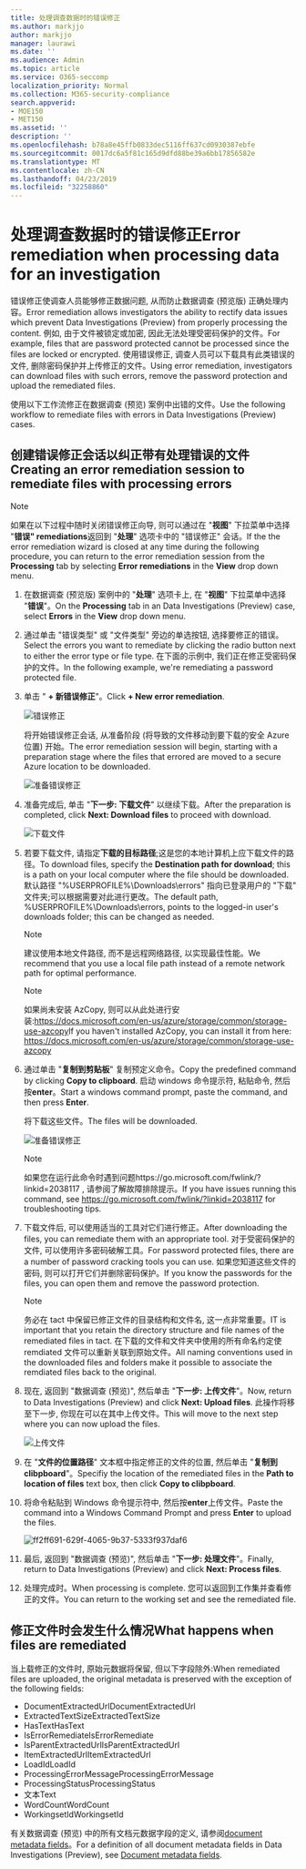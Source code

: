 ```yaml
---
title: 处理调查数据时的错误修正
ms.author: markjjo
author: markjjo
manager: laurawi
ms.date: ''
ms.audience: Admin
ms.topic: article
ms.service: O365-seccomp
localization_priority: Normal
ms.collection: M365-security-compliance
search.appverid:
- MOE150
- MET150
ms.assetid: ''
description: ''
ms.openlocfilehash: b78a8e45ffb0833dec5116ff637cd0930387ebfe
ms.sourcegitcommit: 0017dc6a5f81c165d9dfd88be39a6bb17856582e
ms.translationtype: MT
ms.contentlocale: zh-CN
ms.lasthandoff: 04/23/2019
ms.locfileid: "32258860"
---
```

# <a name="error-remediation-when-processing-data-for-an-investigation"></a><span data-ttu-id="8db8f-102">处理调查数据时的错误修正</span><span class="sxs-lookup"><span data-stu-id="8db8f-102">Error remediation when processing data for an investigation</span></span>

<span data-ttu-id="8db8f-103">错误修正使调查人员能够修正数据问题, 从而防止数据调查 (预览版) 正确处理内容。</span><span class="sxs-lookup"><span data-stu-id="8db8f-103">Error remediation allows investigators the ability to rectify data issues which prevent Data Investigations (Preview) from properly processing the content.</span></span> <span data-ttu-id="8db8f-104">例如, 由于文件被锁定或加密, 因此无法处理受密码保护的文件。</span><span class="sxs-lookup"><span data-stu-id="8db8f-104">For example, files that are password protected cannot be processed since the files are locked or encrypted.</span></span> <span data-ttu-id="8db8f-105">使用错误修正, 调查人员可以下载具有此类错误的文件, 删除密码保护并上传修正的文件。</span><span class="sxs-lookup"><span data-stu-id="8db8f-105">Using error remediation, investigators can download files with such errors, remove the password protection and upload the remediated files.</span></span>

<span data-ttu-id="8db8f-106">使用以下工作流修正在数据调查 (预览) 案例中出错的文件。</span><span class="sxs-lookup"><span data-stu-id="8db8f-106">Use the following workflow to remediate files with errors in Data Investigations (Preview) cases.</span></span>

## <a name="creating-an-error-remediation-session-to-remediate-files-with-processing-errors"></a><span data-ttu-id="8db8f-107">创建错误修正会话以纠正带有处理错误的文件</span><span class="sxs-lookup"><span data-stu-id="8db8f-107">Creating an error remediation session to remediate files with processing errors</span></span>

>[!NOTE]
><span data-ttu-id="8db8f-108">如果在以下过程中随时关闭错误修正向导, 则可以通过在 "**视图**" 下拉菜单中选择 "**错误" remediations**返回到 "**处理**" 选项卡中的 "错误修正" 会话。</span><span class="sxs-lookup"><span data-stu-id="8db8f-108">If the the error remediation wizard is closed at any time during the following procedure, you can return to the error remediation session from the **Processing** tab by selecting **Error remediations** in the **View** drop down menu.</span></span>

1. <span data-ttu-id="8db8f-109">在数据调查 (预览版) 案例中的 "**处理**" 选项卡上, 在 "**视图**" 下拉菜单中选择 "**错误**"。</span><span class="sxs-lookup"><span data-stu-id="8db8f-109">On the **Processing** tab in an Data Investigations (Preview) case, select **Errors** in the **View** drop down menu.</span></span>

2. <span data-ttu-id="8db8f-110">通过单击 "错误类型" 或 "文件类型" 旁边的单选按钮, 选择要修正的错误。</span><span class="sxs-lookup"><span data-stu-id="8db8f-110">Select the errors you want to remediate by clicking the radio button next to either the error type or file type.</span></span>  <span data-ttu-id="8db8f-111">在下面的示例中, 我们正在修正受密码保护的文件。</span><span class="sxs-lookup"><span data-stu-id="8db8f-111">In the following example, we're remediating a password protected file.</span></span>

3. <span data-ttu-id="8db8f-112">单击 " **+ 新错误修正**"。</span><span class="sxs-lookup"><span data-stu-id="8db8f-112">Click **+ New error remediation**.</span></span>

    ![错误修正](../media/8c2faf1a-834b-44fc-b418-6a18aed8b81a.png)

    <span data-ttu-id="8db8f-114">将开始错误修正会话, 从准备阶段 (将导致的文件移动到要下载的安全 Azure 位置) 开始。</span><span class="sxs-lookup"><span data-stu-id="8db8f-114">The error remediation session will begin, starting with a preparation stage where the files that errored are moved to a secure Azure location to be downloaded.</span></span>

    ![准备错误修正](../media/390572ec-7012-47c4-a6b6-4cbb5649e8a8.png)

4. <span data-ttu-id="8db8f-116">准备完成后, 单击 "**下一步: 下载文件**" 以继续下载。</span><span class="sxs-lookup"><span data-stu-id="8db8f-116">After the preparation is completed, click **Next: Download files** to proceed with download.</span></span>

    ![下载文件](../media/6ac04b09-8e13-414a-9e24-7c75ba586363.png)

5. <span data-ttu-id="8db8f-118">若要下载文件, 请指定**下载的目标路径**;这是您的本地计算机上应下载文件的路径。</span><span class="sxs-lookup"><span data-stu-id="8db8f-118">To download files, specify the **Destination path for download**; this is a path on your local computer where the file should be downloaded.</span></span>  <span data-ttu-id="8db8f-119">默认路径 "%USERPROFILE%\Downloads\errors" 指向已登录用户的 "下载" 文件夹;可以根据需要对此进行更改。</span><span class="sxs-lookup"><span data-stu-id="8db8f-119">The default path, %USERPROFILE%\Downloads\errors, points to the logged-in user's downloads folder; this can be changed as needed.</span></span>

    >[!NOTE]
    ><span data-ttu-id="8db8f-120">建议使用本地文件路径, 而不是远程网络路径, 以实现最佳性能。</span><span class="sxs-lookup"><span data-stu-id="8db8f-120">We recommend that you use a local file path instead of a remote network path for optimal performance.</span></span>

    > [!NOTE]
    > <span data-ttu-id="8db8f-121">如果尚未安装 AzCopy, 则可以从此处进行安装:https://docs.microsoft.com/en-us/azure/storage/common/storage-use-azcopy</span><span class="sxs-lookup"><span data-stu-id="8db8f-121">If you haven't installed AzCopy, you can install it from here: https://docs.microsoft.com/en-us/azure/storage/common/storage-use-azcopy</span></span>

6. <span data-ttu-id="8db8f-122">通过单击 "**复制到剪贴板**" 复制预定义命令。</span><span class="sxs-lookup"><span data-stu-id="8db8f-122">Copy the predefined command by clicking **Copy to clipboard**.</span></span> <span data-ttu-id="8db8f-123">启动 windows 命令提示符, 粘贴命令, 然后按**enter**。</span><span class="sxs-lookup"><span data-stu-id="8db8f-123">Start a windows command prompt, paste the command, and then press **Enter**.</span></span>  

    <span data-ttu-id="8db8f-124">将下载这些文件。</span><span class="sxs-lookup"><span data-stu-id="8db8f-124">The files will be downloaded.</span></span>

    ![准备错误修正](../media/f364ab4d-31c5-4375-b69f-650f694a2f69.png)

     > [!NOTE]
     > <span data-ttu-id="8db8f-126">如果您在运行此命令时遇到问题https://go.microsoft.com/fwlink/?linkid=2038117 , 请参阅了解故障排除提示。</span><span class="sxs-lookup"><span data-stu-id="8db8f-126">If you have issues running this command, see https://go.microsoft.com/fwlink/?linkid=2038117 for troubleshooting tips.</span></span>

7. <span data-ttu-id="8db8f-127">下载文件后, 可以使用适当的工具对它们进行修正。</span><span class="sxs-lookup"><span data-stu-id="8db8f-127">After downloading the files, you can remediate them with an appropriate tool.</span></span> <span data-ttu-id="8db8f-128">对于受密码保护的文件, 可以使用许多密码破解工具。</span><span class="sxs-lookup"><span data-stu-id="8db8f-128">For password protected files, there are a number of password cracking tools you can use.</span></span> <span data-ttu-id="8db8f-129">如果您知道这些文件的密码, 则可以打开它们并删除密码保护。</span><span class="sxs-lookup"><span data-stu-id="8db8f-129">If you know the passwords for the files, you can open them and remove the password protection.</span></span>
    > [!NOTE]
    > <span data-ttu-id="8db8f-130">务必在 tact 中保留已修正文件的目录结构和文件名, 这一点非常重要。</span><span class="sxs-lookup"><span data-stu-id="8db8f-130">IT is important that you retain the directory structure and file names of the remediated files in tact.</span></span>  <span data-ttu-id="8db8f-131">在下载的文件和文件夹中使用的所有命名约定使 remdiated 文件可以重新关联到原始文件。</span><span class="sxs-lookup"><span data-stu-id="8db8f-131">All naming conventions used in the downloaded files and folders make it possible to associate the remdiated files back to the original.</span></span>

8. <span data-ttu-id="8db8f-132">现在, 返回到 "数据调查 (预览)", 然后单击 "**下一步: 上传文件**"。</span><span class="sxs-lookup"><span data-stu-id="8db8f-132">Now, return to Data Investigations (Preview) and click **Next: Upload files**.</span></span>  <span data-ttu-id="8db8f-133">此操作将移至下一步, 你现在可以在其中上传文件。</span><span class="sxs-lookup"><span data-stu-id="8db8f-133">This will move to the next step where you can now upload the files.</span></span>

    ![上传文件](../media/af3d8617-1bab-4ecd-8de0-22e53acba240.png)

9. <span data-ttu-id="8db8f-135">在 "**文件的位置路径**" 文本框中指定修正的文件的位置, 然后单击 "**复制到 clibpboard**"。</span><span class="sxs-lookup"><span data-stu-id="8db8f-135">Specifiy the location of the remediated files in the **Path to location of files** text box, then click **Copy to clibpboard**.</span></span>

10. <span data-ttu-id="8db8f-136">将命令粘贴到 Windows 命令提示符中, 然后按**enter**上传文件。</span><span class="sxs-lookup"><span data-stu-id="8db8f-136">Paste the command into a Windows Command Prompt and press **Enter** to upload the files.</span></span>

    ![ff2ff691-629f-4065-9b37-5333f937daf6](../media/ff2ff691-629f-4065-9b37-5333f937daf6.png)

11. <span data-ttu-id="8db8f-138">最后, 返回到 "数据调查 (预览)", 然后单击 "**下一步: 处理文件**"。</span><span class="sxs-lookup"><span data-stu-id="8db8f-138">Finally, return to Data Investigations (Preview) and click **Next: Process files**.</span></span>

12. <span data-ttu-id="8db8f-139">处理完成时。</span><span class="sxs-lookup"><span data-stu-id="8db8f-139">When processing is complete.</span></span>  <span data-ttu-id="8db8f-140">您可以返回到工作集并查看修正的文件。</span><span class="sxs-lookup"><span data-stu-id="8db8f-140">You can return to the working set and see the remediated file.</span></span>

## <a name="what-happens-when-files-are-remediated"></a><span data-ttu-id="8db8f-141">修正文件时会发生什么情况</span><span class="sxs-lookup"><span data-stu-id="8db8f-141">What happens when files are remediated</span></span>

<span data-ttu-id="8db8f-142">当上载修正的文件时, 原始元数据将保留, 但以下字段除外:</span><span class="sxs-lookup"><span data-stu-id="8db8f-142">When remediated files are uploaded, the original metadata is preserved with the exception of the following fields:</span></span> 

- <span data-ttu-id="8db8f-143">DocumentExtractedUrl</span><span class="sxs-lookup"><span data-stu-id="8db8f-143">DocumentExtractedUrl</span></span>
- <span data-ttu-id="8db8f-144">ExtractedTextSize</span><span class="sxs-lookup"><span data-stu-id="8db8f-144">ExtractedTextSize</span></span>
- <span data-ttu-id="8db8f-145">HasText</span><span class="sxs-lookup"><span data-stu-id="8db8f-145">HasText</span></span>
- <span data-ttu-id="8db8f-146">IsErrorRemediate</span><span class="sxs-lookup"><span data-stu-id="8db8f-146">IsErrorRemediate</span></span>
- <span data-ttu-id="8db8f-147">IsParentExtractedUrl</span><span class="sxs-lookup"><span data-stu-id="8db8f-147">IsParentExtractedUrl</span></span>
- <span data-ttu-id="8db8f-148">ItemExtractedUrl</span><span class="sxs-lookup"><span data-stu-id="8db8f-148">ItemExtractedUrl</span></span>
- <span data-ttu-id="8db8f-149">LoadId</span><span class="sxs-lookup"><span data-stu-id="8db8f-149">LoadId</span></span>
- <span data-ttu-id="8db8f-150">ProcessingErrorMessage</span><span class="sxs-lookup"><span data-stu-id="8db8f-150">ProcessingErrorMessage</span></span>
- <span data-ttu-id="8db8f-151">ProcessingStatus</span><span class="sxs-lookup"><span data-stu-id="8db8f-151">ProcessingStatus</span></span>
- <span data-ttu-id="8db8f-152">文本</span><span class="sxs-lookup"><span data-stu-id="8db8f-152">Text</span></span>
- <span data-ttu-id="8db8f-153">WordCount</span><span class="sxs-lookup"><span data-stu-id="8db8f-153">WordCount</span></span>
- <span data-ttu-id="8db8f-154">WorkingsetId</span><span class="sxs-lookup"><span data-stu-id="8db8f-154">WorkingsetId</span></span>

<span data-ttu-id="8db8f-155">有关数据调查 (预览) 中的所有文档元数据字段的定义, 请参阅[document metadata fields](document-metadata-fields.md)。</span><span class="sxs-lookup"><span data-stu-id="8db8f-155">For a definition of all document metadata fields in Data Investigations (Preview), see [Document metadata fields](document-metadata-fields.md).</span></span>